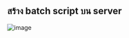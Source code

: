 ## สร้าง batch script บน server

![image](https://github.com/user-attachments/assets/50f75542-d98b-47cb-b43d-e687223f7192)
